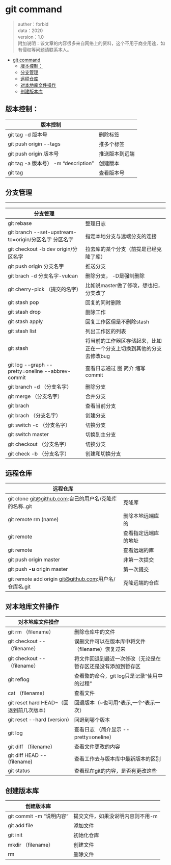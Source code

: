 # git command 


>auther：forbid  
data：2020  
version：1.0  
附加说明：该文章的内容很多来自网络上的资料，这个不用于商业用途，如有侵权等问题请联系本人。

<!-- TOC -->

- [git command](#git-command)
  - [版本控制：](#版本控制)
  - [分支管理](#分支管理)
  - [远程仓库](#远程仓库)
  - [对本地库文件操作](#对本地库文件操作)
  - [创建版本库](#创建版本库)

<!-- /TOC -->

## 版本控制：


| 版本控制 |      |
| -------- | ---- |
| git  tag -d 版本号 | 删除标签|
| git push origin --tags  | 推多个标签|
| git push origin 版本号 | 推送版本到远端|
| git tag -a 版本号） -m “description” | 创建版本|
| git tag | 查看版本号|





## 分支管理

***

| 分支管理  ||
| ---- | ---- |
| git rebase | 整理日志|
|git branch --set-upstream-to=origin/分区名字 分区名字 | 指定本地分支与远端分支的连接|
|  git checkout -b dev origin/分区名字 |  拉去库的某个分支（前提是已经克隆了库）|
| git push origin 分支名字 | 推送分支|
| git brach -d 分支名字-vulcan | 删除分支， -D是强制删除|
| git cherry-pick （提交的名字） |  比如说master做了修改，想也把，分支改了  |
| git stash  pop | 回复的同时删除|
| git stash drop | 删除工作|
| git stash apply |  回复工作区但是不删除stash|
| git stash list | 列出工作区的列表|
| git  stash | 将当前的工作器区存储起来，比如正在一个分支上切换到其他的分支去修改bug|
| git log --graph --pretty=oneline --abbrev-commit | 查看日志通过 图 简介 缩写commit |
| git branch -d （分支名字） | 删除分支|
| git  merge （分支名字） | 合并分支|
| git brach | 查看当前分支|
| git brach （分支名字）| 创建分支|
| git switch -c （分支名字） | 切换分支|
| git switch master | 切换到主分支|
| git checkout （分支名字） |  切换分支|
| git check  -b （分支名字） | 创建和切换分支|





## 远程仓库

| 远程仓库  ||
| ---- | ---- |
| git clone git@github.com:自己的用户名/克隆库的名称..git | 克隆库|
| git remote rm (name) | 删除本地远端库的|
| git remote  | 查看指定远端库的地址|
| git remote | 查看远端的库|
| git push origin master | 非第一次提交|
| git push **-u** origin master | 第一次提交|
| git remote add origin git@github.com:用户名/仓库名.git | 克隆远端的仓库|





## 对本地库文件操作


| 对本地库文件操作  ||
|--| --|
| git rm （filename） | 删除仓库中的文件|
| git checkout --（filename）| 误删文件可以在版本库中将文件（filename）恢复过来|
| git checkout --（filename）| 将文件回退到最近一次修改（无论是在暂存区还是没有添加到暂存区|
| git  reflog | 查看整的命令，git log只是记录“使用中的过程”|
| cat （filename） | 查看文件|
| git reset hard HEAD~（回退到前几次版本） | 回退版本（~也可用^表示,一个^表示一次）|
|  git reset --hard (version) | 回退到哪个版本|
| git log | 查看日志 （简介显示 --pretty=oneline）|
| git diff （filename）| 查看文件更改的内容|
| git diff HEAD --(filename) | 查看工作去与版本库中最新版本的区别|
| git status | 查看现在git的内容，是否有更改这些|





## 创建版本库

| 创建版本库 |  |
|--| --|
| git commit -m “说明内容” |提交文件，如果没说明内容则不用-m|
| git add file | 添加文件|
| git init | 初始化仓库|
| mkdir （filename） | 创建文件|
| rm | 删除文件|
